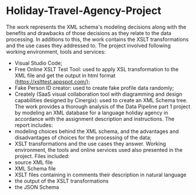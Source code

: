 # Holiday-Travel-Agency-Project
The work represents the XML schema's modeling decisions along with the benefits and drawbacks of those decisions as they relate to the data processing. In additions to this, the work contains the XSLT transformations and the use cases they addressed to. The project involved following working environment, tools and services:
- Visual Studio Code;
- Free Online XSLT Test Tool: used to apply XSL transformation to the XML file and get the output in html format (https://xslttest.appspot.com/);
- Fake Person ID creator: used to create fake profile data randomly;
- Creately (SaaS visual collaboration tool with diagramming and design capabilities designed by Cinergix): used to create an XML Schema tree.
The work provides a thorough analysis of the Data Pipeline part 1 project by modeling an XML database for a language holiday agency in accordance with the assignment description and instructions. The report includes:
- modeling choices behind the XML schema, and the advantages and disadvantages of choices for the processing of the data;
- XSLT transformations and the use cases they answer.
Working environment, the tools and online services used also presented in the project. 
Files included:
- source XML file
- XML Schema file
- XSLT files containing in comments their description in natural language
- the output of the XSLT transformations
- the JSON Schema 
